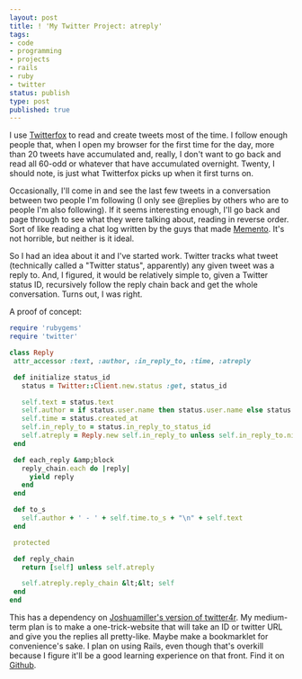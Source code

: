 ```yaml
---
layout: post
title: ! 'My Twitter Project: atreply'
tags:
- code
- programming
- projects
- rails
- ruby
- twitter
status: publish
type: post
published: true
---
```

I use <a href="http://twitterfox.net/">Twitterfox</a> to read and create tweets most of the time. I follow enough people that, when I open my browser for the first time for the day, more than 20 tweets have accumulated and, really, I don't want to go back and read all 60-odd or whatever that have accumulated overnight. Twenty, I should note, is just what Twitterfox picks up when it first turns on.

Occasionally, I'll come in and see the last few tweets in a conversation between two people I'm following (I only see @replies by others who are to people I'm also following). If it seems interesting enough, I'll go back and page through to see what they were talking about, reading in reverse order. Sort of like reading a chat log written by the guys that made <a href="http://www.imdb.com/title/tt0209144/">Memento</a>. It's not horrible, but neither is it ideal.

So I had an idea about it and I've started work. Twitter tracks what tweet (technically called a "Twitter status", apparently) any given tweet was a reply to. And, I figured, it would be relatively simple to, given a Twitter status ID, recursively follow the reply chain back and get the whole conversation. Turns out, I was right.

A proof of concept:

``` ruby
require 'rubygems'
require 'twitter'

class Reply
 attr_accessor :text, :author, :in_reply_to, :time, :atreply

 def initialize status_id
   status = Twitter::Client.new.status :get, status_id

   self.text = status.text
   self.author = if status.user.name then status.user.name else status.user.screen_name end
   self.time = status.created_at
   self.in_reply_to = status.in_reply_to_status_id
   self.atreply = Reply.new self.in_reply_to unless self.in_reply_to.nil?
 end

 def each_reply &amp;block
   reply_chain.each do |reply|
     yield reply
   end
 end

 def to_s
   self.author + ' - ' + self.time.to_s + "\n" + self.text
 end

 protected

 def reply_chain
   return [self] unless self.atreply

   self.atreply.reply_chain &lt;&lt; self
 end
end
```

This has a dependency on <a href="http://github.com/joshuamiller/twitter4r/tree/master">Joshuamiller's version of twitter4r</a>. My medium-term plan is to make a one-trick-website that will take an ID or twitter URL and give you the replies all pretty-like. Maybe make a bookmarklet for convenience's sake. I plan on using Rails, even though that's overkill because I figure it'll be a good learning experience on that front. Find it on <a href="http://github.com/BenHamill/atreply/tree/master">Github</a>.
